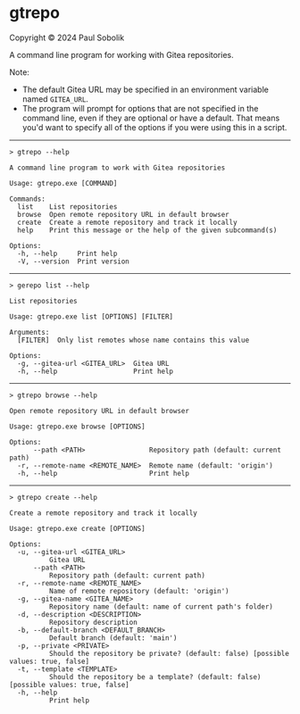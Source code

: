 # gtrepo
Copyright © 2024 Paul Sobolik

A command line program for working with Gitea repositories.

Note:
* The default Gitea URL may be specified in an environment variable named `GITEA_URL`.
* The program will prompt for options that are not specified in the command line, even if they are optional or have a default.
That means you'd want to specify all of the options if you were using this in a script.
---
`> gtrepo --help`
```
A command line program to work with Gitea repositories

Usage: gtrepo.exe [COMMAND]

Commands:
  list    List repositories
  browse  Open remote repository URL in default browser
  create  Create a remote repository and track it locally
  help    Print this message or the help of the given subcommand(s)

Options:
  -h, --help     Print help
  -V, --version  Print version
```
---
`> gerepo list --help`
```
List repositories

Usage: gtrepo.exe list [OPTIONS] [FILTER]

Arguments:
  [FILTER]  Only list remotes whose name contains this value

Options:
  -g, --gitea-url <GITEA_URL>  Gitea URL
  -h, --help                   Print help
```
---
`> gtrepo browse --help`
```
Open remote repository URL in default browser

Usage: gtrepo.exe browse [OPTIONS]

Options:
      --path <PATH>                Repository path (default: current path)
  -r, --remote-name <REMOTE_NAME>  Remote name (default: 'origin')
  -h, --help                       Print help
```
---
`> gtrepo create --help`
```
Create a remote repository and track it locally

Usage: gtrepo.exe create [OPTIONS]

Options:
  -u, --gitea-url <GITEA_URL>
          Gitea URL
      --path <PATH>
          Repository path (default: current path)
  -r, --remote-name <REMOTE_NAME>
          Name of remote repository (default: 'origin')
  -g, --gitea-name <GITEA_NAME>
          Repository name (default: name of current path's folder)
  -d, --description <DESCRIPTION>
          Repository description
  -b, --default-branch <DEFAULT_BRANCH>
          Default branch (default: 'main')
  -p, --private <PRIVATE>
          Should the repository be private? (default: false) [possible values: true, false]
  -t, --template <TEMPLATE>
          Should the repository be a template? (default: false) [possible values: true, false]
  -h, --help
          Print help
```

